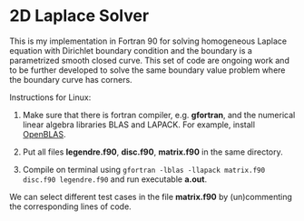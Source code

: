 # 2D Laplace Solver

This is my implementation in Fortran 90 for solving homogeneous Laplace equation with Dirichlet boundary condition and the boundary is a parametrized smooth closed curve. This set of code are ongoing work and to be further developed to solve the same boundary value problem where the boundary curve has corners.

Instructions for Linux:
  1. Make sure that there is fortran compiler, e.g. **gfortran**, and the numerical linear algebra libraries BLAS and LAPACK. For example, install [OpenBLAS](https://www.openblas.net/).
  
  2. Put all files **legendre.f90**, **disc.f90**, **matrix.f90** in the same directory.

  3. Compile on terminal using `gfortran -lblas -llapack matrix.f90 disc.f90 legendre.f90` and run executable **a.out**.
 
We can select different test cases in the file **matrix.f90** by (un)commenting the corresponding lines of code.
